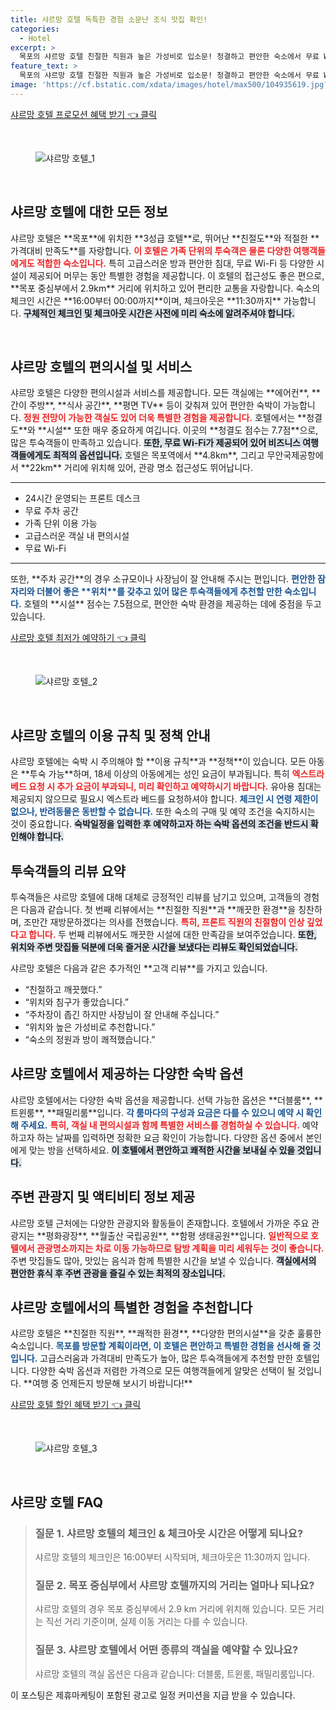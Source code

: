 ```yaml
---
title: 샤르망 호텔 독특한 경험 소문난 조식 맛집 확인!
categories:
  - Hotel
excerpt: >
  목포의 샤르망 호텔 친절한 직원과 높은 가성비로 입소문! 청결하고 편안한 숙소에서 무료 WiFi와 주변 맛집까지 즐겨보세요. 또 가고 싶은 호텔로 추천합니다!
feature_text: >
  목포의 샤르망 호텔 친절한 직원과 높은 가성비로 입소문! 청결하고 편안한 숙소에서 무료 WiFi와 주변 맛집까지 즐겨보세요. 또 가고 싶은 호텔로 추천합니다!
image: 'https://cf.bstatic.com/xdata/images/hotel/max500/104935619.jpg?k=5909323e5c795dd8d179c0516d67bd5c314f52582663abf41e7fe821634243f5&o=&hp=1'
---
```


<p><a class="modoo-button" href="https://tinyurl.com/2562p6xo" rel="nofollow noopener">샤르망 호텔 프로모션 혜택 받기 👈 클릭</a></p><br/>
<figure class="image"><img alt="샤르망 호텔_1" src="https://cf.bstatic.com/xdata/images/hotel/max1024x768/54347348.jpg?k=5700a236ccfbb4cd47b83c912ab4de92d516e9820e83f22c1a6ce5852ade3ea3&amp;o=&amp;hp=1"/></figure><br/>
<h2 data-ke-size="size26" id="샤르망_호텔_소개">샤르망 호텔에 대한 모든 정보</h2>
<p data-ke-size="size16">샤르망 호텔은 **목포**에 위치한 **3성급 호텔**로, 뛰어난 **친절도**와 적절한 **가격대비 만족도**를 자랑합니다. <b><span style="color: #ee2323;">이 호텔은 가족 단위의 투숙객은 물론 다양한 여행객들에게도 적합한 숙소입니다.</span></b> 특히 고급스러운 방과 편안한 침대, 무료 Wi-Fi 등 다양한 시설이 제공되어 머무는 동안 특별한 경험을 제공합니다. 이 호텔의 접근성도 좋은 편으로, **목포 중심부에서 2.9km** 거리에 위치하고 있어 편리한 교통을 자랑합니다. 숙소의 체크인 시간은 **16:00부터 00:00까지**이며, 체크아웃은 **11:30까지** 가능합니다. <b><span style="background-color: #21538527;">구체적인 체크인 및 체크아웃 시간은 사전에 미리 숙소에 알려주셔야 합니다.</span></b></p>
<p data-ke-size="size16"> </p>
<h2 data-ke-size="size23" id="호텔_편의시설">샤르망 호텔의 편의시설 및 서비스</h2>
<p data-ke-size="size16">샤르망 호텔은 다양한 편의시설과 서비스를 제공합니다. 모든 객실에는 **에어컨**, **간이 주방**, **식사 공간**, **평면 TV** 등이 갖춰져 있어 편안한 숙박이 가능합니다. <b><span style="color: #ee2323;">정원 전망이 가능한 객실도 있어 더욱 특별한 경험을 제공합니다.</span></b> 호텔에서는 **청결도**와 **시설** 또한 매우 중요하게 여깁니다. 이곳의 **청결도 점수는 7.7점**으로, 많은 투숙객들이 만족하고 있습니다. <b><span style="background-color: #21538527;">또한, 무료 Wi-Fi가 제공되어 있어 비즈니스 여행객들에게도 최적의 옵션입니다.</span></b> 호텔은 목포역에서 **4.8km**, 그리고 무안국제공항에서 **22km** 거리에 위치해 있어, 관광 명소 접근성도 뛰어납니다.</p>
<hr contenteditable="false" data-ke-style="style5" data-ke-type="horizontalRule"/>
<ul data-ke-list-type="disc" style="list-style-type: disc;">
<li>24시간 운영되는 프론트 데스크</li>
<li>무료 주차 공간</li>
<li>가족 단위 이용 가능</li>
<li>고급스러운 객실 내 편의시설</li>
<li>무료 Wi-Fi</li>
</ul>
<hr contenteditable="false" data-ke-style="style5" data-ke-type="horizontalRule"/>
<p data-ke-size="size16">또한, **주차 공간**의 경우 소규모이나 사장님이 잘 안내해 주시는 편입니다. <b><span style="color: #1a5490;">편안한 잠자리와 더불어 좋은 **위치**를 갖추고 있어 많은 투숙객들에게 추천할 만한 숙소입니다.</span></b> 호텔의 **시설** 점수는 7.5점으로, 편안한 숙박 환경을 제공하는 데에 중점을 두고 있습니다.</p>
<p><a class="modoo-button" href="https://tinyurl.com/2562p6xo" rel="nofollow noopener">샤르망 호텔 최저가 예약하기 👈 클릭</a></p><br/>
<figure class="image"><img alt="샤르망 호텔_2" src="https://cf.bstatic.com/xdata/images/hotel/max500/104935619.jpg?k=5909323e5c795dd8d179c0516d67bd5c314f52582663abf41e7fe821634243f5&amp;o=&amp;hp=1"/></figure><br/>
<h2 data-ke-size="size23" id="이용규칙_및_정책">샤르망 호텔의 이용 규칙 및 정책 안내</h2>
<p data-ke-size="size16">샤르망 호텔에는 숙박 시 주의해야 할 **이용 규칙**과 **정책**이 있습니다. 모든 아동은 **투숙 가능**하며, 18세 이상의 아동에게는 성인 요금이 부과됩니다. 특히 <b><span style="color: #ee2323;">엑스트라 베드 요청 시 추가 요금이 부과되니, 미리 확인하고 예약하시기 바랍니다.</span></b> 유아용 침대는 제공되지 않으므로 필요시 엑스트라 베드를 요청하셔야 합니다. <b><span style="color: #1a5490;">체크인 시 연령 제한이 없으나, 반려동물은 동반할 수 없습니다.</span></b> 또한 숙소의 구매 및 예약 조건을 숙지하시는 것이 중요합니다. <b><span style="background-color: #21538527;">숙박일정을 입력한 후 예약하고자 하는 숙박 옵션의 조건을 반드시 확인해야 합니다.</span></b></p>
<h2 data-ke-size="size23" id="고객_리뷰">투숙객들의 리뷰 요약</h2>
<p data-ke-size="size16">투숙객들은 샤르망 호텔에 대해 대체로 긍정적인 리뷰를 남기고 있으며, 고객들의 경험은 다음과 같습니다. 첫 번째 리뷰에서는 **친절한 직원**과 **깨끗한 환경**을 칭찬하며, 조만간 재방문하겠다는 의사를 전했습니다. <b><span style="color: #ee2323;">특히, 프론트 직원의 친절함이 인상 깊었다고 합니다.</span></b> 두 번째 리뷰에서도 깨끗한 시설에 대한 만족감을 보여주었습니다. <b><span style="background-color: #21538527;">또한, 위치와 주변 맛집들 덕분에 더욱 즐거운 시간을 보냈다는 리뷰도 확인되었습니다.</span></b></p>
<p data-ke-size="size16">샤르망 호텔은 다음과 같은 추가적인 **고객 리뷰**를 가지고 있습니다.</p>
<ul data-ke-list-type="disc" style="list-style-type: disc;">
<li>“친절하고 깨끗했다.”</li>
<li>“위치와 침구가 좋았습니다.”</li>
<li>“주차장이 좁긴 하지만 사장님이 잘 안내해 주십니다.”</li>
<li>“위치와 높은 가성비로 추천합니다.”</li>
<li>“숙소의 정원과 방이 쾌적했습니다.”</li>
</ul>
<h2 data-ke-size="size26" id="숙박_옵션">샤르망 호텔에서 제공하는 다양한 숙박 옵션</h2>
<p data-ke-size="size16">샤르망 호텔에서는 다양한 숙박 옵션을 제공합니다. 선택 가능한 옵션은 **더블룸**, **트윈룸**, **패밀리룸**입니다. <b><span style="color: #1a5490;">각 룸마다의 구성과 요금은 다를 수 있으니 예약 시 확인해 주세요.</span></b> <b><span style="color: #ee2323;">특히, 객실 내 편의시설과 함께 특별한 서비스를 경험하실 수 있습니다.</span></b> 예약하고자 하는 날짜를 입력하면 정확한 요금 확인이 가능합니다. 다양한 옵션 중에서 본인에게 맞는 방을 선택하세요. <b><span style="background-color: #21538527;">이 호텔에서 편안하고 쾌적한 시간을 보내실 수 있을 것입니다.</span></b></p>
<h2 data-ke-size="size23" id="주변_관광지_정보">주변 관광지 및 액티비티 정보 제공</h2>
<p data-ke-size="size16">샤르망 호텔 근처에는 다양한 관광지와 활동들이 존재합니다. 호텔에서 가까운 주요 관광지는 **평화광장**, **월출산 국립공원**, **함평 생태공원**입니다. <b><span style="color: #ee2323;">일반적으로 호텔에서 관광명소까지는 차로 이동 가능하므로 탐방 계획을 미리 세워두는 것이 좋습니다.</span></b> 주변 맛집들도 많아, 맛있는 음식과 함께 특별한 시간을 보낼 수 있습니다. <b><span style="background-color: #21538527;">객실에서의 편안한 휴식 후 주변 관광을 즐길 수 있는 최적의 장소입니다.</span></b></p>
<h2 data-ke-size="size26" id="결론">샤르망 호텔에서의 특별한 경험을 추천합니다</h2>
<p data-ke-size="size16">샤르망 호텔은 **친절한 직원**, **쾌적한 환경**, **다양한 편의시설**을 갖춘 훌륭한 숙소입니다. <b><span style="color: #1a5490;">목포를 방문할 계획이라면, 이 호텔은 편안하고 특별한 경험을 선사해 줄 것입니다.</span></b> 고급스러움과 가격대비 만족도가 높아, 많은 투숙객들에게 추천할 만한 호텔입니다. 다양한 숙박 옵션과 저렴한 가격으로 모든 여행객들에게 알맞은 선택이 될 것입니다. **여행 중 언제든지 방문해 보시기 바랍니다!**</p>
<p><a class="modoo-button" href="https://tinyurl.com/2562p6xo" rel="nofollow noopener">샤르망 호텔 할인 혜택 받기 👈 클릭</a></p><br>

<figure class="image"><img src="https://cf.bstatic.com/xdata/images/hotel/max500/233445634.jpg?k=ed351d7e0b12554fb16661052190943fff0a0da737524e0b5e0084db7fef760c&o=&hp=1" alt="샤르망 호텔_3"></figure><br>
<h2 id="샤르망 호텔_FAQ">샤르망 호텔 FAQ</h2>
<div itemscope="" itemtype="https://schema.org/FAQPage"> 
<blockquote> 
<div itemscope="" itemprop="mainEntity" itemtype="https://schema.org/Question"> 
<h3 id="질문_1" itemprop="name">질문 1. 샤르망 호텔의 체크인 & 체크아웃 시간은 어떻게 되나요?</h3> 
<div itemscope="" itemprop="acceptedAnswer" itemtype="https://schema.org/Answer"> 
<span itemprop="text"> 
<p>샤르망 호텔의 체크인은 16:00부터 시작되며, 체크아웃은 11:30까지 입니다.</p> 
</span> 
</div> 
</div> 

<div itemscope="" itemprop="mainEntity" itemtype="https://schema.org/Question"> 
<h3 id="질문_2" itemprop="name"> 질문 2. 목포 중심부에서 샤르망 호텔까지의 거리는 얼마나 되나요?</h3> 
<div itemscope="" itemprop="acceptedAnswer" itemtype="https://schema.org/Answer"> 
<span itemprop="text"> 
<p>샤르망 호텔의 경우 목포 중심부에서 2.9 km 거리에 위치해 있습니다. 모든 거리는 직선 거리 기준이며, 실제 이동 거리는 다를 수 있습니다.</p> 
</span> 
</div> 
</div> 

<div itemscope="" itemprop="mainEntity" itemtype="https://schema.org/Question"> 
<h3 id="질문_3" itemprop="name"> 질문 3. 샤르망 호텔에서 어떤 종류의 객실을 예약할 수 있나요?</h3> 
<div itemscope="" itemprop="acceptedAnswer" itemtype="https://schema.org/Answer"> 
<span itemprop="text"> 
<p>샤르망 호텔의 객실 옵션은 다음과 같습니다: 더블룸, 트윈룸, 패밀리룸입니다.</p> 
</span> 
</div> 
</div> 
</blockquote> 
</div><p>이 포스팅은 제휴마케팅이 포함된 광고로 일정 커미션을 지급 받을 수 있습니다.</p>

